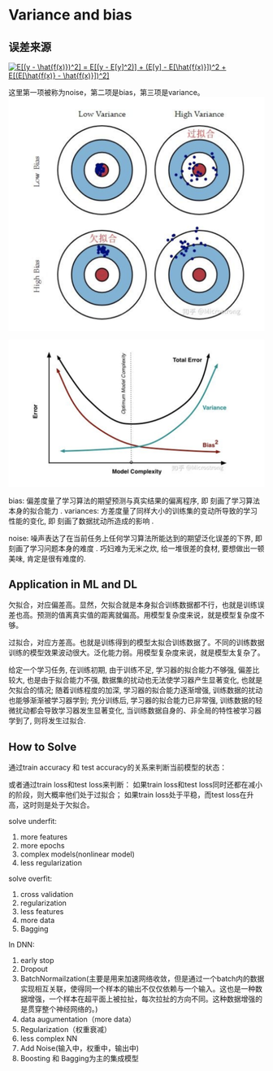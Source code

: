 # Variance and bias

## 误差来源

<a href="https://www.codecogs.com/eqnedit.php?latex=E[(y&space;-&space;\hat{f(x)})^2]&space;=&space;E[(y&space;-&space;E[y]^2)]&space;&plus;&space;(E[y]&space;-&space;E[\hat{f(x)}])^2&space;&plus;&space;E[(E[\hat{f(x)}&space;-&space;\hat{f(x)}])^2]" target="_blank"><img src="https://latex.codecogs.com/gif.latex?E[(y&space;-&space;\hat{f(x)})^2]&space;=&space;E[(y&space;-&space;E[y]^2)]&space;&plus;&space;(E[y]&space;-&space;E[\hat{f(x)}])^2&space;&plus;&space;E[(E[\hat{f(x)}&space;-&space;\hat{f(x)}])^2]" title="E[(y - \hat{f(x)})^2] = E[(y - E[y]^2)] + (E[y] - E[\hat{f(x)}])^2 + E[(E[\hat{f(x)} - \hat{f(x)}])^2]" /></a>

这里第一项被称为noise，第二项是bias，第三项是variance。
![bias](https://raw.githubusercontent.com/liuyaqiao/Learning-Note/master/variances_bias.png)

![bias2](https://raw.githubusercontent.com/liuyaqiao/Learning-Note/master/var_bias2.png)

bias: 偏差度量了学习算法的期望预测与真实结果的偏离程序, 即 刻画了学习算法本身的拟合能力 .
variances:  方差度量了同样大小的训练集的变动所导致的学习性能的变化, 即 刻画了数据扰动所造成的影响 .

noise: 噪声表达了在当前任务上任何学习算法所能达到的期望泛化误差的下界, 即 刻画了学习问题本身的难度 . 巧妇难为无米之炊, 给一堆很差的食材, 要想做出一顿美味, 肯定是很有难度的.


## Application in ML and DL

欠拟合，对应偏差高。显然，欠拟合就是本身拟合训练数据都不行，也就是训练误差也高。预测的值离真实值的距离就偏高。用模型复杂度来说，就是模型复杂度不够。

过拟合，对应方差高。也就是训练得到的模型太拟合训练数据了。不同的训练数据训练的模型效果波动很大。泛化能力弱。用模型复杂度来说，就是模型太复杂了。

给定一个学习任务, 在训练初期, 由于训练不足, 学习器的拟合能力不够强, 偏差比较大, 也是由于拟合能力不强, 数据集的扰动也无法使学习器产生显著变化, 也就是欠拟合的情况; 随着训练程度的加深, 学习器的拟合能力逐渐增强, 训练数据的扰动也能够渐渐被学习器学到; 充分训练后, 学习器的拟合能力已非常强, 训练数据的轻微扰动都会导致学习器发生显著变化, 当训练数据自身的、非全局的特性被学习器学到了, 则将发生过拟合.
## How to Solve

通过train accuracy 和 test accuracy的关系来判断当前模型的状态：

或者通过train loss和test loss来判断：
如果train loss和test loss同时还都在减小的阶段，则大概率他们处于过拟合；
如果train loss处于平稳，而test loss在升高，这时则是处于欠拟合。


solve underfit:
1. more features
2. more epochs
3. complex models(nonlinear model)
4. less regularization

solve overfit:
1. cross validation
2. regularization
3. less features
4. more data
5. Bagging

In DNN:

1. early stop
2. Dropout
3. BatchNormailzation(主要是用来加速网络收敛，但是通过一个batch内的数据实现相互关联，使得同一个样本的输出不仅仅依赖与一个输入。这也是一种数据增强，一个样本在超平面上被拉扯，每次拉扯的方向不同。这种数据增强的是贯穿整个神经网络的。)
4. data augumentation（more data）
5. Regularization（权重衰减）
6. less complex NN 
7. Add Noise(输入中，权重中，输出中)
8. Boosting 和 Bagging为主的集成模型

